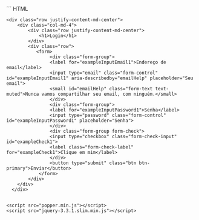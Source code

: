 ´´´ HTML

<!DOCTYPE html>
<html lang="en">
<head>
    <meta charset="UTF-8">
    <link rel="stylesheet" href="bootstrap.min.css">
    <meta name="viewport" content="width=device-width, initial-scale=1.0">
    <title>Document</title>
</head>
<body>
    
    <div class="row justify-content-md-center">
        <div class="col-md-4"> 
            <div class="row justify-content-md-center">
                <h1>Login</h1>
            </div>
            <div class="row">
               <form>
                    <div class="form-group">
                    <label for="exampleInputEmail1">Endereço de email</label>
                    <input type="email" class="form-control" id="exampleInputEmail1" aria-describedby="emailHelp" placeholder="Seu email">
                    <small id="emailHelp" class="form-text text-muted">Nunca vamos compartilhar seu email, com ninguém.</small>
                    </div>
                    <div class="form-group">
                    <label for="exampleInputPassword1">Senha</label>
                    <input type="password" class="form-control" id="exampleInputPassword1" placeholder="Senha">
                    </div>
                    <div class="form-group form-check">
                    <input type="checkbox" class="form-check-input" id="exampleCheck1">
                    <label class="form-check-label" for="exampleCheck1">Clique em mim</label>
                    </div>
                    <button type="submit" class="btn btn-primary">Enviar</button>
                </form>
            </div>
        </div>
      </div>
      

    <script src="popper.min.js"></script>
    <script src="jquery-3.3.1.slim.min.js"></script>
</body>
</html>
